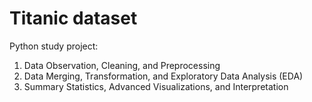 # Titanic dataset
Python study project:
1) Data Observation, Cleaning, and Preprocessing
2) Data Merging, Transformation, and Exploratory Data Analysis (EDA)
3) Summary Statistics, Advanced Visualizations, and Interpretation 
